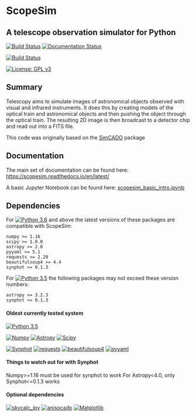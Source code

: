 # ScopeSim 
## A telescope observation simulator for Python

[![Build Status](https://github.com/AstarVienna/ScopeSim/actions/workflows/tests.yml/badge.svg)](https://github.com/AstarVienna/ScopeSim/actions/workflows/tests.yml/badge.svg)
[![Documentation Status](https://readthedocs.org/projects/scopesim/badge/?version=latest)](https://scopesim.readthedocs.io/en/latest/?badge=latest)

[![Build Status](http://github-actions.40ants.com/AstarVienna/ScopeSim/matrix.svg)](https://github.com/AstarVienna/ScopeSim)

[![License: GPL v3](https://img.shields.io/badge/License-GPLv3-blue.svg)](https://www.gnu.org/licenses/gpl-3.0)


## Summary

Telescopy aims to simulate images of astronomical objects observed with visual 
and infrared instruments. It does this by creating models of the optical train 
and astronomical objects and then pushing the object through the optical train. 
The resulting 2D image is then broadcast to a detector chip and read out into a 
FITS file. 

This code was originally based on the [SimCADO](www.univie.ac.at/simcado) package

## Documentation
The main set of documentation can be found here: 
https://scopesim.readthedocs.io/en/latest/

A basic Jupyter Notebook can be found here: 
[scopesim_basic_intro.ipynb](docs/source/_static/scopesim_basic_intro.ipynb)


## Dependencies

For [![Python 3.6](https://img.shields.io/badge/Python-3.6-brightgreen.svg)]() and above the latest versions of these packages are compatible with ScopeSim:

    numpy >= 1.16
    scipy >= 1.0.0
    astropy >= 2.0
    pyyaml >= 5.1
    requests >= 2.20
    beautifulsoup4 >= 4.4
    synphot >= 0.1.3

For [![Python 3.5](https://img.shields.io/badge/Python-3.5-yellow.svg)]() the following packages may not exceed these version numbers:

    astropy <= 3.2.3
    synphot <= 0.1.3

#### Oldest currently tested system 

[![Python 3.5](https://img.shields.io/badge/Python-3.5-yellow.svg)]()

[![Numpy](https://img.shields.io/badge/Numpy-1.16-brightgreen.svg)]()
[![Astropy](https://img.shields.io/badge/Astropy-2.0-brightgreen.svg)]()
[![Scipy](https://img.shields.io/badge/Scipy-1.0.0-brightgreen.svg)]()

[![Synphot](https://img.shields.io/badge/Synphot-0.1.3-brightgreen.svg)]()
[![requests](https://img.shields.io/badge/requests-2.20.0-brightgreen.svg)]()
[![beautifulsoup4](https://img.shields.io/badge/beautifulsoup4-4.4-brightgreen.svg)]()
[![pyyaml](https://img.shields.io/badge/pyyaml-5.1-brightgreen.svg)]()

#### Things to watch out for with Synphot
Numpy>=1.16 must be used for synphot to work
For Astropy<4.0, only Synphot<=0.1.3 works

#### Optional dependencies
[![skycalc_ipy](https://img.shields.io/badge/skycalc_ipy->=0.1-brightgreen.svg)]()
[![anisocado](https://img.shields.io/badge/anisocado->=0.1-brightgreen.svg)]()
[![Matplotlib](https://img.shields.io/badge/Matplotlib->=1.5-brightgreen.svg)]()

